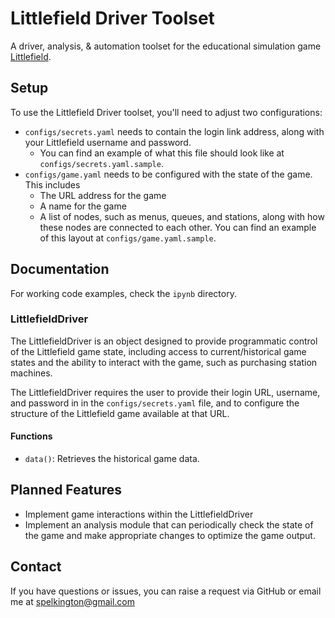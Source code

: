 # Littlefield Driver Toolset

A driver, analysis, & automation toolset for the educational simulation game
[Littlefield](http://responsive.net/littlefield.html).

## Setup

To use the Littlefield Driver toolset, you'll need to adjust two configurations:

- `configs/secrets.yaml` needs to contain the login link address, along with your Littlefield username and password.
    * You can find an example of what this file should look like at `configs/secrets.yaml.sample`.
- `configs/game.yaml` needs to be configured with the state of the game. This includes
    * The URL address for the game
    * A name for the game
    * A list of nodes, such as menus, queues, and stations, along with how these nodes are connected to each other. You can find an example of this layout at `configs/game.yaml.sample`.

## Documentation

For working code examples, check the `ipynb` directory.

### LittlefieldDriver

The LittlefieldDriver is an object designed to provide programmatic control of the Littlefield game state, including access to current/historical game states and the ability to interact with the game, such as purchasing station machines.

The LittlefieldDriver requires the user to provide their login URL, username, and password in in the `configs/secrets.yaml` file, and to configure the structure of the Littlefield game available at that URL.

#### Functions

- `data()`: Retrieves the historical game data.

## Planned Features

- Implement game interactions within the LittlefieldDriver
- Implement an analysis module that can periodically check the state of the game and make appropriate changes to optimize the game output.

## Contact

If you have questions or issues, you can raise a request via GitHub or email me at spelkington@gmail.com